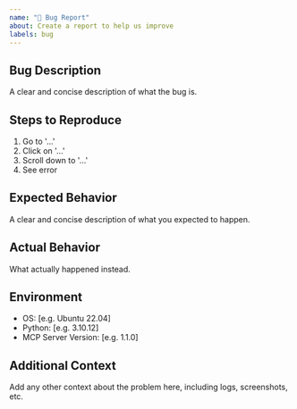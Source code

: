 ```yaml
---
name: "🐛 Bug Report"
about: Create a report to help us improve
labels: bug
---
```


## Bug Description
A clear and concise description of what the bug is.

## Steps to Reproduce
1. Go to '...'
2. Click on '...'
3. Scroll down to '...'
4. See error

## Expected Behavior
A clear and concise description of what you expected to happen.

## Actual Behavior
What actually happened instead.

## Environment
- OS: [e.g. Ubuntu 22.04]
- Python: [e.g. 3.10.12]
- MCP Server Version: [e.g. 1.1.0]

## Additional Context
Add any other context about the problem here, including logs, screenshots, etc.
